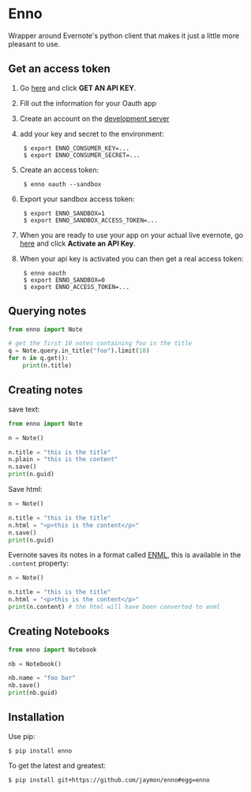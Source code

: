 # Enno

Wrapper around Evernote's python client that makes it just a little more pleasant to use.


## Get an access token

1. Go [here](http://dev.evernote.com/doc/) and click **GET AN API KEY**.
2. Fill out the information for your Oauth app
3. Create an account on the [development server](https://sandbox.evernote.com/Registration.action)
4. add your key and secret to the environment:

        $ export ENNO_CONSUMER_KEY=...
        $ export ENNO_CONSUMER_SECRET=...

5. Create an access token:

        $ enno oauth --sandbox

6. Export your sandbox access token:

        $ export ENNO_SANDBOX=1
        $ export ENNO_SANDBOX_ACCESS_TOKEN=...

7. When you are ready to use your app on your actual live evernote, go [here](http://dev.evernote.com/support/) and click **Activate an API Key**.

8. When your api key is activated you can then get a real access token:

        $ enno oauth
        $ export ENNO_SANDBOX=0
        $ export ENNO_ACCESS_TOKEN=...


## Querying notes

```python
from enno import Note

# get the first 10 notes containing foo in the title
q = Note.query.in_title("foo").limit(10)
for n in q.get():
    print(n.title)
```


## Creating notes

save text:

```python
from enno import Note

n = Note()

n.title = "this is the title"
n.plain = "this is the content"
n.save()
print(n.guid)
```

Save html:

```python
n = Note()

n.title = "this is the title"
n.html = "<p>this is the content</p>"
n.save()
print(n.guid)
```

Evernote saves its notes in a format called [ENML](http://dev.evernote.com/doc/articles/enml.php), this is available in the `.content` property:

```python
n = Note()

n.title = "this is the title"
n.html = "<p>this is the content</p>"
print(n.content) # the html will have been converted to enml
```


## Creating Notebooks

```python
from enno import Notebook

nb = Notebook()

nb.name = "foo bar"
nb.save()
print(nb.guid)
```


## Installation

Use pip:

    $ pip install enno

To get the latest and greatest:

    $ pip install git+https://github.com/jaymon/enno#egg=enno

